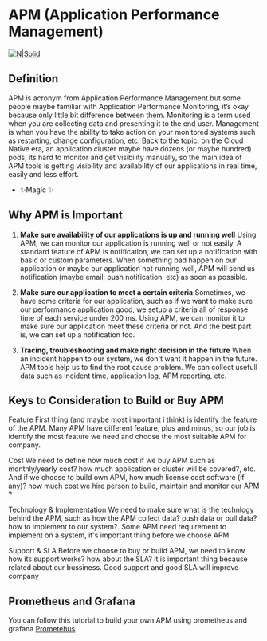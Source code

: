 # APM (Application Performance Management)

[![N|Solid](https://cldup.com/dTxpPi9lDf.thumb.png)](https://nodesource.com/products/nsolid)

## Definition
APM is acronym from  Application Performance Management but some people maybe familiar with Application Performance Monitoring, it’s okay because only little bit  difference between them. Monitoring is a term used when you are collecting data and presenting it to the end user. Management is when you have the ability to take action on your monitored systems such as restarting, change configuration, etc. Back to the topic,  on the Cloud Native era, an application cluster maybe have dozens (or maybe hundred) pods, its hard to monitor and get visibility manually, so the main idea of APM tools is getting visibility and availability of our applications in real time, easily and less effort.


- ✨Magic ✨

## Why APM is Important
1. **Make sure availability of our applications is up and running well** 
Using APM, we can monitor our application is running well or not easily. A standard feature of APM is notification, we can set up a notification with basic or custom parameters. When something bad happen on our application or maybe our application not running well, APM will send us notification (maybe email, push notification, etc) as soon as possible.



2. **Make sure our application to meet a certain criteria**
Sometimes, we have some criteria for our application, such as if we want to make sure our performance application good, we setup a criteria all of response time of each service under 200 ms. Using APM, we can monitor it to make sure our application meet these criteria or not. And the best part is, we can set up a notification too.



3. **Tracing, troubleshooting and make right decision in the future**
When an incident happen to our system, we don't want it happen in the future. APM tools help us to find the root cause problem. We can collect usefull data such as incident time, application log, APM reporting, etc.




## Keys to Consideration to Build or Buy APM

Feature
First thing (and maybe most important i think) is identify the feature of the APM. Many APM have different feature, plus and minus, so our job is identify the most feature we need and choose the most suitable APM for company.

Cost
We need to define how much cost if we buy APM such as monthly/yearly cost? how much application or cluster will be covered?, etc. And if we choose to build own APM, how much license cost software (if any)? how much cost we hire person to build, maintain and monitor our APM ?

Technology & Implementation
We need to make sure what is the technlogy behind the APM, such as how the APM collect data? push data or pull data? how to implement to our system?. Some APM need requirement to implement on a system, it's important thing before we choose APM.

Support & SLA
Before we choose to buy or build APM, we need to know how its support works? how about the SLA? it is important thing because related about our bussiness. Good support and good SLA will improve company

## Prometheus and Grafana

You can follow this tutorial to build your own APM using prometheus and grafana [Prometehus](https://nodejs.org/)















